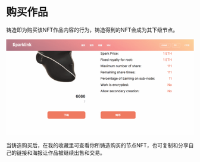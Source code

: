 # 购买作品

铸造即为购买该NFT作品内容的行为，铸造得到的NFT会成为其下级节点。

![](../.gitbook/assets/mint.gif)

当铸造购买后，在我的收藏里可查看你所铸造购买的节点NFT，也可复制和分享自己的链接和海报让作品被继续出售和交易。
